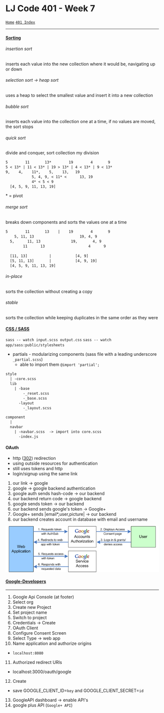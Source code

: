 # LJ Code 401 - Week 7
[`Home`](../README.md) [`401 Index`](401_README.md)
<hr>

#### [Sorting](https://en.wikipedia.org/wiki/Sorting_algorithm) 

###### insertion sort
inserts each value into the new collection where it would be, navigating up or down

###### selection sort -> heap sort
uses a heap to select the smallest value and insert it into a new collection

###### bubble sort
inserts each value into the collection one at a time, if no values are moved, the sort stops

###### quick sort
divide and conquer, sort collection my division
```
5        11       13*        19        4       9
5 < 13* | 11 < 13* | 19 > 13* | 4 < 13* | 9 < 13*
9,    4,    11*,    5,    13,   19
            5, 4, 9, < 11* <      13, 19
            4* < 5 < 9
  [4, 5, 9, 11, 13, 19]
```
\* = pivot

###### merge sort
breaks down components and sorts the values one at a time
```
5        11       13    |    19        4       9
    5, 11, 13                     19, 4, 9
  5,      11, 13              19,       4, 9
        11      13                    4      9

  [11, 13]          |           [4, 9]        
  [5, 11, 13]       |           [4, 9, 19]        
  [4, 5, 9, 11, 13, 19]        
```

###### in-place
sorts the collection without creating a copy

###### stable
sorts the collection while keeping duplicates in the same order as they were

#### [CSS / SASS](http://sass-lang.com/guide)
`sass -- watch input.scss output.css`
`sass -- watch app/sass:public/stylesheets`

- partials - modularizing components (sass file with a leading underscore `_partial.scss`)
  - able to import them `@import 'partial';`

```
style
  | -core.scss
  lib
    | -base
        -_reset.scss
        -_base.scss
      -layout
        -_layout.scss
```
```
component
  | 
  navbar
    | -navbar.scss  -> import into core.scss
      -index.js
```

#### OAuth
- http ([302](en.wikipedia.org/wiki/HTTP_302)) redirection
- using outside resources for authentication
- still uses tokens and http
- login/signup using the same link

1. our link -> google
2. google -> google backend authentication
3. google auth sends hash-code -> our backend
4. our backend return code -> google backend
5. google sends token -> our backend
6. our backend sends google's token -> Google+
7. Google+ sends |email*,user,picture| -> our backend
8. our backend creates account in database with email and username

![oauth](../assets/oauth-diagram.png)

#### [Google-Developers](developers.google.com)
<hr>

1. Google Api Console (at footer)
2. Select org
3. Create new Project
4. Set project name
5. Switch to project
6. Credentials -> Create
7. OAuth Client
8. Configure Consent Screen
9. Select Type -> web app
10. Name application and authorize origins
  - `localhost:8080`
11. Authorized redirect URIs
  - localhost:3000/oauth/google
12. Create 
  - save GOOGLE\_CLIENT\_ID=`key` and GOOGLE\_CLIENT\_SECRET=`id`
13. GoogleAPI dashboard -> enable API's
14. google plus API (`Google+ API`)